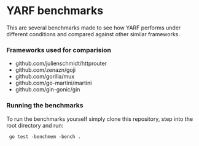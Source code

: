 # YARF benchmarks

This are several benchmarks made to see how YARF performs under different conditions and compared against other similar frameworks. 


### Frameworks used for comparision 

- github.com/julienschmidt/httprouter
- github.com/zenazn/goji
- github.com/gorilla/mux
- github.com/go-martini/martini
- github.com/gin-gonic/gin


### Running the benchmarks

To run the benchmarks yourself simply clone this repository, step into the root directory and run:

```
 go test -benchmem -bench .
```

